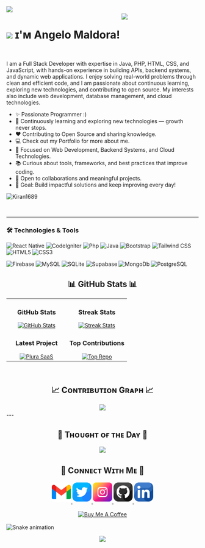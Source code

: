 <img src="https://user-images.githubusercontent.com/74038190/225813708-98b745f2-7d22-48cf-9150-083f1b00d6c9.gif" >

<div>
  <img align="right" width="40%" src="https://user-images.githubusercontent.com/74038190/229223263-cf2e4b07-2615-4f87-9c38-e37600f8381a.gif">
</div>

#  <img src="https://emojis.slackmojis.com/emojis/images/1531849430/4246/blob-sunglasses.gif?1531849430" width="30"/> ɪ'ᴍ Angelo Maldora!
<br /> 

<!--Start Intro-->               
<p align="left">
  I am a Full Stack Developer with expertise in Java, PHP, HTML, CSS, and JavaScript, with hands-on experience in building APIs, backend systems, and dynamic web applications. 
  I enjoy solving real-world problems through clean and efficient code, and I am passionate about continuous learning, exploring new technologies, and contributing to open source. 
  My interests also include web development, database management, and cloud technologies.
</p>


- ✨ Passionate Programmer :)
- 🌱 Continuously learning and exploring new technologies — growth never stops.
- ❤ Contributing to Open Source and sharing knowledge.
- 💻 Check out my Portfolio for more about me.
- 🚀 Focused on Web Development, Backend Systems, and Cloud Technologies.
- 📚 Curious about tools, frameworks, and best practices that improve coding.
- 🤝 Open to collaborations and meaningful projects.
- 🎯 Goal: Build impactful solutions and keep improving every day!
<!--End Intro-->

<!--Profile Count Badge-->
<p align="left">
  <img src="https://komarev.com/ghpvc/?username=itzmegelo&label=Profile%20views&color=770677&style=for-the-badge&logo=star" alt="Kiran1689" style="padding-right:20px;" />
</p>
<br/>
<hr/>

### **🛠️ Technologies & Tools**

![React Native](https://img.shields.io/badge/-React%20Native-61DAFB?style=flat&logo=react&logoColor=black)
![CodeIgniter](https://img.shields.io/badge/-CodeIgniter-FF2D20?style=flat&logo=codeigniter&logoColor=white)
![Php](https://img.shields.io/badge/-Php-2B3E84?style=flat&logo=php&logoColor=white)
![Java](https://img.shields.io/badge/-Java-28AE1C?style=flat&logo=android&logoColor=white)
![Bootstrap](https://img.shields.io/badge/-Bootstrap-0170FE?style=flat&logo=bootstrap&logoColor=white)
![Tailwind CSS](https://img.shields.io/badge/-Tailwind%20CSS-38B2AC?style=flat&logo=tailwind-css&logoColor=white)
![HTML5](https://img.shields.io/badge/-HTML5-E34F26?style=flat&logo=html5&logoColor=white)
![CSS3](https://img.shields.io/badge/-CSS3-1572B6?style=flat&logo=css3&logoColor=white)

![Firebase](https://img.shields.io/badge/-Firebase-1D2231?style=flat&logo=firebase&logoColor=white)
![MySQL](https://img.shields.io/badge/-MySQL-4479A1?style=flat&logo=mysql&logoColor=white)
![SQLite](https://img.shields.io/badge/-SQLite-3766A3?style=flat&logo=sqlite&logoColor=white)
![Supabase](https://img.shields.io/badge/-Supabase-3D9B26?style=flat&logo=supabase&logoColor=white)
![MongoDb](https://img.shields.io/badge/-MongoDb-2EC509?style=flat&logo=mongodb&logoColor=white)
![PostgreSQL](https://img.shields.io/badge/-PostgreSQL-3766A3?style=flat&logo=postgresql&logoColor=white)
<br clear="both"/>

<!-- GitHub Stats -->
<h2 align="center">📊 GitHub Stats 📊</h2>

<table width="100%">
  <tr>
    <td width="50%" align="center">
      <h3><strong>GitHub Stats</strong></h3>
      <a href="https://github.com/itzmegelo">
        <img src="https://github-readme-stats.vercel.app/api?username=itzmegelo&show_icons=true&theme=nightowl&bg_color=0,000000,441350&title_color=c56a90&text_color=ffffff" alt="GitHub Stats" />
      </a>
    </td>
    <td width="50%" align="center">
      <h3><strong>Streak Stats</strong></h3>
      <a href="https://github.com/itzmegelo">
        <img src="https://streak-stats.demolab.com?user=itzmegelo&theme=nightowl&background=0,000000,441350&fire=ffeb95&ring=ffeb95&sideNums=ffffff&sideLabels=ffffff&dates=c56a90&currStreakNum=ffffff" alt="Streak Stats" />
      </a>
    </td>
  </tr>
  <tr>
    <td align="center">
      <h3><strong>Latest Project</strong></h3>
      <a href="https://github.com/itzmegelo/InternFinder">
        <img width="470" src="https://github-readme-stats.vercel.app/api/pin/?username=itzmegelo&repo=InternFinder&theme=nightowl&show_owner=true&bg_color=0,000000,441350&title_color=c56a90&text_color=ffffff" alt="Plura SaaS" />
      </a>
    </td>
    <td align="center">
      <h3><strong>Top Contributions</strong></h3>
      <a href="https://github.com/itzmegelo">
        <img src="https://github-contributor-stats.vercel.app/api?username=itzmegelo&limit=2&theme=nightowl&show_owner=true&combine_all_yearly_contributions=false&bg_color=0,000000,441350&title_color=c56a90&text_color=ffffff" alt="Top Repo" />
      </a>
    </td>
  </tr>
</table>
<br />

<!--Contribution Graph-->
<h2 align="center">📈 Cᴏɴᴛʀɪʙᴜᴛɪᴏɴ Gʀᴀᴘʜ 📈</h2>
<div align="center">
    <img src="https://github-readme-activity-graph.vercel.app/graph?username=itzmegelo&bg_color=220a28&&color=ffffff&line=c56a90&point=ffeb95&area=false&hide_border=false" border-radius="15">
</div>
---

<!--Dynamic Quote card updates everyday at 12 PM--> 
<h2 align="center">🌟 Tʜᴏᴜɢʜᴛ ᴏғ ᴛʜᴇ Dᴀʏ 🌟</h2>
<!--STARTS_HERE_QUOTE_CARD-->
<p align="center">
    <img src="https://readme-daily-quotes.vercel.app/api?author=Carl%20Jung&quote=There's%20no%20coming%20to%20consciousness%20without%20pain&theme=dark&bg_color=220a28&author_color=ffeb95&accent_color=c56a90">
</p>
<!--ENDS_HERE_QUOTE_CARD-->
<!--Contact Section--> 
<h2 align="center">🤝 Cᴏɴɴᴇᴄᴛ Wɪᴛʜ Mᴇ 🤝 </h2>
<div align="center">
  
<a href="mailto:maldora.pojas.angelo@gmail.com" target="_blank">
<img src="./gmail.png" width=50 height=50 alt="maldora.pojas.angelo@gmail.com" style="margin-bottom: 5px;" />
</a>

<a href="https://x.com/itzmegelo" target="_blank">
<img src="./twitter.png" width=50 height=50 alt="itzmegelo" style="margin-bottom: 5px;" />
</a>

<a href="https://www.instagram.com/angelo_maldora" target="_blank">
<img src="./instagram.png" width=50 height=50 alt="angelo" style="margin-bottom: 5px;" />
</a>

<a href="https://www.githubcom/itzmegelo" target="_blank">
<img src="./github.png" width=50 height=50 alt="itzmegelo" style="margin-bottom: 5px;" />
</a>

<a href="https://www.linkedin.com/in/angelo_maldora" target="_blank">
<img src="./linkedin.png" width=50 height=50 alt="linkedin" style="margin-bottom: 5px;" />
</a>

</div>
<br/>

<!--Buy me a coffee-->
<div align="center">
<a href="https://buymeacoffee.com/suhaibking7" target="_blank"><img src="https://cdn.buymeacoffee.com/buttons/v2/default-yellow.png" alt="Buy Me A Coffee" style="height: 40px !important;width: 200px !important;" ></a>
</div>

<br clear="both">

<img src="https://raw.githubusercontent.com/suhaib3100/suhaib3100/output/snake.svg" alt="Snake animation" />

<!--Footer--> 
<p align="center">
  <img src="https://capsule-render.vercel.app/api?type=waving&color=gradient&height=65&section=footer"/>
</p>
